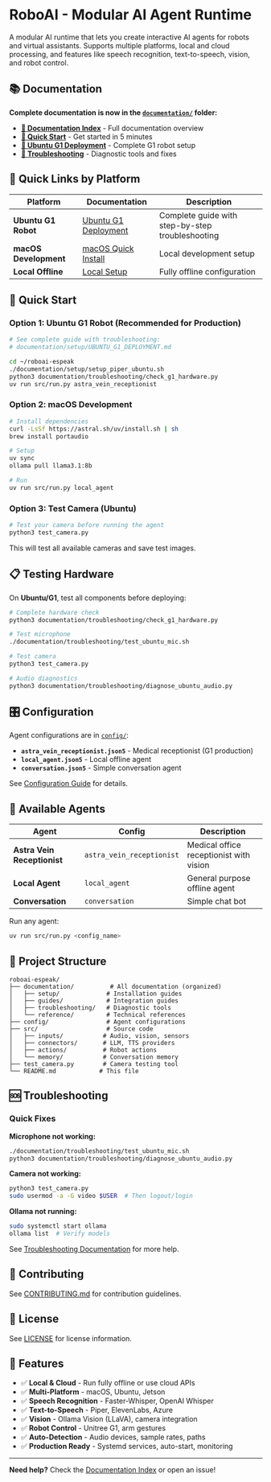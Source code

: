 # RoboAI - Modular AI Agent Runtime

A modular AI runtime that lets you create interactive AI agents for robots and virtual assistants. Supports multiple platforms, local and cloud processing, and features like speech recognition, text-to-speech, vision, and robot control.

## 📚 Documentation

**Complete documentation is now in the [`documentation/`](documentation/) folder:**

- **[📖 Documentation Index](documentation/README.md)** - Full documentation overview
- **[🚀 Quick Start](documentation/setup/QUICKSTART.md)** - Get started in 5 minutes
- **[🤖 Ubuntu G1 Deployment](documentation/setup/UBUNTU_G1_DEPLOYMENT.md)** - Complete G1 robot setup
- **[🔧 Troubleshooting](documentation/troubleshooting/)** - Diagnostic tools and fixes

## 🎯 Quick Links by Platform

| Platform | Documentation | Description |
|----------|---------------|-------------|
| **Ubuntu G1 Robot** | [Ubuntu G1 Deployment](documentation/setup/UBUNTU_G1_DEPLOYMENT.md) | Complete guide with step-by-step troubleshooting |
| **macOS Development** | [macOS Quick Install](documentation/setup/QUICK_INSTALL_MAC.md) | Local development setup |
| **Local Offline** | [Local Setup](documentation/setup/LOCAL_SETUP.md) | Fully offline configuration |

## 🚀 Quick Start

### Option 1: Ubuntu G1 Robot (Recommended for Production)

```bash
# See complete guide with troubleshooting:
# documentation/setup/UBUNTU_G1_DEPLOYMENT.md

cd ~/roboai-espeak
./documentation/setup/setup_piper_ubuntu.sh
python3 documentation/troubleshooting/check_g1_hardware.py
uv run src/run.py astra_vein_receptionist
```

### Option 2: macOS Development

```bash
# Install dependencies
curl -LsSf https://astral.sh/uv/install.sh | sh
brew install portaudio

# Setup
uv sync
ollama pull llama3.1:8b

# Run
uv run src/run.py local_agent
```

### Option 3: Test Camera (Ubuntu)

```bash
# Test your camera before running the agent
python3 test_camera.py
```

This will test all available cameras and save test images.

## 📋 Testing Hardware

On **Ubuntu/G1**, test all components before deploying:

```bash
# Complete hardware check
python3 documentation/troubleshooting/check_g1_hardware.py

# Test microphone
./documentation/troubleshooting/test_ubuntu_mic.sh

# Test camera
python3 test_camera.py

# Audio diagnostics
python3 documentation/troubleshooting/diagnose_ubuntu_audio.py
```

## 🎛️ Configuration

Agent configurations are in [`config/`](config/):

- **`astra_vein_receptionist.json5`** - Medical receptionist (G1 production)
- **`local_agent.json5`** - Local offline agent
- **`conversation.json5`** - Simple conversation agent

See [Configuration Guide](documentation/guides/CONFIG_GUIDE.md) for details.

## 🤖 Available Agents

| Agent | Config | Description |
|-------|--------|-------------|
| **Astra Vein Receptionist** | `astra_vein_receptionist` | Medical office receptionist with vision |
| **Local Agent** | `local_agent` | General purpose offline agent |
| **Conversation** | `conversation` | Simple chat bot |

Run any agent:
```bash
uv run src/run.py <config_name>
```

## 📁 Project Structure

```
roboai-espeak/
├── documentation/          # All documentation (organized)
│   ├── setup/             # Installation guides
│   ├── guides/            # Integration guides
│   ├── troubleshooting/   # Diagnostic tools
│   └── reference/         # Technical references
├── config/                # Agent configurations
├── src/                   # Source code
│   ├── inputs/           # Audio, vision, sensors
│   ├── connectors/       # LLM, TTS providers
│   ├── actions/          # Robot actions
│   └── memory/           # Conversation memory
├── test_camera.py        # Camera testing tool
└── README.md            # This file
```

## 🆘 Troubleshooting

### Quick Fixes

**Microphone not working:**
```bash
./documentation/troubleshooting/test_ubuntu_mic.sh
python3 documentation/troubleshooting/diagnose_ubuntu_audio.py
```

**Camera not working:**
```bash
python3 test_camera.py
sudo usermod -a -G video $USER  # Then logout/login
```

**Ollama not running:**
```bash
sudo systemctl start ollama
ollama list  # Verify models
```

See [Troubleshooting Documentation](documentation/troubleshooting/) for more help.

## 🤝 Contributing

See [CONTRIBUTING.md](CONTRIBUTING.md) for contribution guidelines.

## 📜 License

See [LICENSE](LICENSE) for license information.

## 🌟 Features

- ✅ **Local & Cloud** - Run fully offline or use cloud APIs
- ✅ **Multi-Platform** - macOS, Ubuntu, Jetson
- ✅ **Speech Recognition** - Faster-Whisper, OpenAI Whisper
- ✅ **Text-to-Speech** - Piper, ElevenLabs, Azure
- ✅ **Vision** - Ollama Vision (LLaVA), camera integration
- ✅ **Robot Control** - Unitree G1, arm gestures
- ✅ **Auto-Detection** - Audio devices, sample rates, paths
- ✅ **Production Ready** - Systemd services, auto-start, monitoring

---

**Need help?** Check the [Documentation Index](documentation/README.md) or open an issue!
